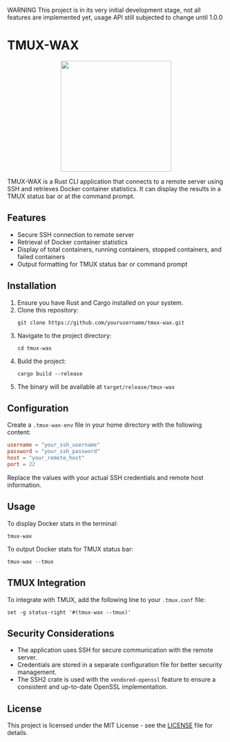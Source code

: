 WARNING This project is in its very initial development stage, not all features are implemented yet, usage API still subjected to change until 1.0.0

# TMUX-WAX

<p align="center">
  <img width="256" height="256" src="https://github.com/user-attachments/assets/0c390b7e-1b04-4ece-bebe-2adddaa98875" />
</p>

TMUX-WAX is a Rust CLI application that connects to a remote server using SSH and retrieves Docker container statistics. It can display the results in a TMUX status bar or at the command prompt.

## Features

- Secure SSH connection to remote server
- Retrieval of Docker container statistics
- Display of total containers, running containers, stopped containers, and failed containers
- Output formatting for TMUX status bar or command prompt

## Installation

1. Ensure you have Rust and Cargo installed on your system.
2. Clone this repository:
   ```
   git clone https://github.com/yourusername/tmux-wax.git
   ```
3. Navigate to the project directory:
   ```
   cd tmux-wax
   ```
4. Build the project:
   ```
   cargo build --release
   ```
5. The binary will be available at `target/release/tmux-wax`

## Configuration

Create a `.tmux-wax-env` file in your home directory with the following content:

```toml
username = "your_ssh_username"
password = "your_ssh_password"
host = "your_remote_host"
port = 22
```

Replace the values with your actual SSH credentials and remote host information.

## Usage

To display Docker stats in the terminal:

```
tmux-wax
```

To output Docker stats for TMUX status bar:

```
tmux-wax --tmux
```

## TMUX Integration

To integrate with TMUX, add the following line to your `.tmux.conf` file:

```
set -g status-right '#(tmux-wax --tmux)'
```

## Security Considerations

- The application uses SSH for secure communication with the remote server.
- Credentials are stored in a separate configuration file for better security management.
- The SSH2 crate is used with the `vendored-openssl` feature to ensure a consistent and up-to-date OpenSSL implementation.

## License

This project is licensed under the MIT License - see the [LICENSE](LICENSE) file for details.
